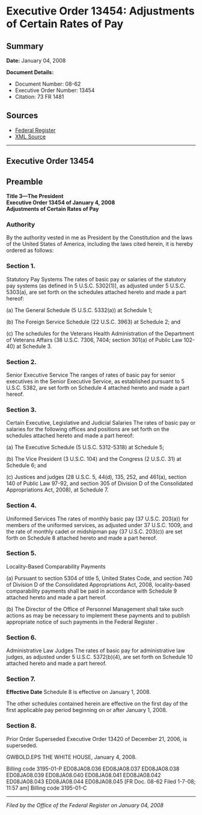 # Executive Order 13454: Adjustments of Certain Rates of Pay

## Summary

**Date:** January 04, 2008

**Document Details:**
- Document Number: 08-62
- Executive Order Number: 13454
- Citation: 73 FR 1481

## Sources
- [Federal Register](https://www.federalregister.gov/documents/2008/01/08/08-62/adjustments-of-certain-rates-of-pay)
- [XML Source](https://www.federalregister.gov/documents/full_text/xml/2008/01/08/08-62.xml)

---

## Executive Order 13454

## Preamble

**Title 3—The President**  
**Executive Order 13454 of January 4, 2008**  
**Adjustments of Certain Rates of Pay**

### Authority

By the authority vested in me as President by the Constitution and the laws of the United States of America, including the laws cited herein, it is hereby ordered as follows: 
### Section 1.

Statutory Pay Systems The rates of basic pay or salaries of the statutory pay systems (as defined in 5 U.S.C. 5302(1)), as adjusted under 5 U.S.C. 5303(a), are set forth on the schedules attached hereto and made a part hereof: 

(a) The General Schedule (5 U.S.C. 5332(a)) at Schedule 1; 

(b) The Foreign Service Schedule (22 U.S.C. 3963) at Schedule 2; and 

(c) The schedules for the Veterans Health Administration of the Department of Veterans Affairs (38 U.S.C. 7306, 7404; section 301(a) of Public Law 102-40) at Schedule 3. 
### Section 2.

Senior Executive Service The ranges of rates of basic pay for senior executives in the Senior Executive Service, as established pursuant to 5 U.S.C. 5382, are set forth on Schedule 4 attached hereto and made a part hereof. 
### Section 3.

Certain Executive, Legislative and Judicial Salaries The rates of basic pay or salaries for the following offices and positions are set forth on the schedules attached hereto and made a part hereof: 

(a) The Executive Schedule (5 U.S.C. 5312-5318) at Schedule 5; 

(b) The Vice President (3 U.S.C. 104) and the Congress (2 U.S.C. 31) at Schedule 6; and 

(c) Justices and judges (28 U.S.C. 5, 44(d), 135, 252, and 461(a), section 140 of Public Law 97-92, and section 305 of Division D of the Consolidated Appropriations Act, 2008), at Schedule 7. 
### Section 4.

Uniformed Services The rates of monthly basic pay (37 U.S.C. 203(a)) for members of the uniformed services, as adjusted under 37 U.S.C. 1009, and the rate of monthly cadet or midshipman pay (37 U.S.C. 203(c)) are set forth on Schedule 8 attached hereto and made a part hereof. 
### Section 5.

Locality-Based Comparability Payments 

(a) Pursuant to section 5304 of title 5, United States Code, and section 740 of Division D of the Consolidated Appropriations Act, 2008, locality-based comparability payments shall be paid in accordance with Schedule 9 attached hereto and made a part hereof. 

(b) The Director of the Office of Personnel Management shall take such actions as may be necessary to implement these payments and to publish appropriate notice of such payments in the 
Federal Register
. 
### Section 6.

Administrative Law Judges The rates of basic pay for administrative law judges, as adjusted under 5 U.S.C. 5372(b)(4), are set forth on Schedule 10 attached hereto and made a part hereof. 
### Section 7.

**Effective Date**
 Schedule 8 is effective on January 1, 2008.

The other schedules contained herein are effective on the first day of the first applicable pay period beginning on or after January 1, 2008. 
### Section 8.

Prior Order Superseded Executive Order 13420 of December 21, 2006, is superseded.

GWBOLD.EPS
THE WHITE HOUSE,
January 4, 2008.

Billing code 3195-01-P
ED08JA08.036
ED08JA08.037
ED08JA08.038
ED08JA08.039
ED08JA08.040
ED08JA08.041
ED08JA08.042
ED08JA08.043
ED08JA08.044
ED08JA08.045
[FR Doc. 08-62
Filed 1-7-08; 11:57 am]
Billing code 3195-01-C

---

*Filed by the Office of the Federal Register on January 04, 2008*
